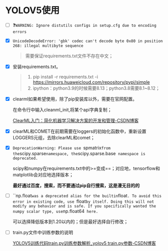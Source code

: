 # YOLOV5使用

- [ ] ❓`WARNING: Ignore distutils configs in setup.cfg due to encoding errors`

- [x] `UnicodeDecodeError: 'gbk' codec can't decode byte 0x80 in position 268: illegal multibyte sequence`

  > 需要保证requirements.txt文件不存在中文；

- [x] 安装requirements.txt。

  > 1. pip install -r requirements.txt -i https://mirrors.huaweicloud.com/repository/pypi/simple
  > 2. ipython：python3.9的时候需要8.13；python3.8需要8.1~8.12；

- [x] clearml如果希望使用，除了pip安装库以外，需要在官网配置。

  在命令行中输入cleanml_init,将某个api字典复制；

  [ClearML入门：简化机器学习解决方案的开发和管理-CSDN博客](https://blog.csdn.net/qq_40243750/article/details/126445671)

- [x] clearML和COMET在前期需要在loggers的初始化函数中，重新设置LOGGERS元组，去除clearML和comet；

- [x] `DeprecationWarning: Please use `spmatrix` from the `scipy.sparse` namespace, the `scipy.sparse.base` namespace is deprecated.`

  scipy和numpy在requirements.txt中的>=变成==；对应地，tensorflow和matplotlib会对应地选择版本；

  **最好通过百度，搜索，而不要通过pip自行搜索，这是漫无目的的**

- [ ] ``np.float` was a deprecated alias for the builtin `float`. To avoid this error in existing code, use `float` by itself. Doing this will not modify any behavior and is safe. If you specifically wanted the numpy scalar type, use `np.float64` here.` 

  可以选择降低版本到1.20以内的；但是最好选择自行修改；

- [ ] train.py文件中训练参数的说明

  [YOLOV5训练代码train.py训练参数解析_yolov5 train.py参数-CSDN博客](https://blog.csdn.net/m0_47026232/article/details/129869740)

  

